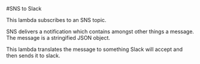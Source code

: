#SNS to Slack

This lambda subscribes to an SNS topic.

SNS delivers a notification which contains amongst other things a message.  The message is a stringified JSON object.

This lambda translates the message to something Slack will accept and then sends it to slack.
